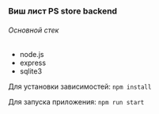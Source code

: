 ### Виш лист PS store backend

###### Основной стек

* node.js
* express
* sqlite3

Для установки зависимостей:
`npm install`

Для запуска приложения: 
`npm run start`
